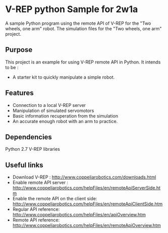 # V-REP python Sample for 2w1a
A sample Python program using the remote API of V-REP for the "Two wheels, one arm" robot.
The simulation files for the "Two wheels, one arm" project.

## Purpose
This project is an example for using V-REP remote API in Python. It intends to be :
- A starter kit to quickly manipulate a simple robot.

## Features
- Connection to a local V-REP server
- Manipulation of simulated servomotors
- Basic information recuperation from the simulation
- An accurate enough robot with an arm to practice.

## Dependencies
Python 2.7
V-REP libraries

## Useful links
- Download V-REP : http://www.coppeliarobotics.com/downloads.html
- Enable remote API server : http://www.coppeliarobotics.com/helpFiles/en/remoteApiServerSide.htm
- Enable the remote API on the client side: http://www.coppeliarobotics.com/helpFiles/en/remoteApiClientSide.htm
- Regular API reference: http://www.coppeliarobotics.com/helpFiles/en/apiOverview.htm
- Remote API reference: http://www.coppeliarobotics.com/helpFiles/en/remoteApiOverview.htm
